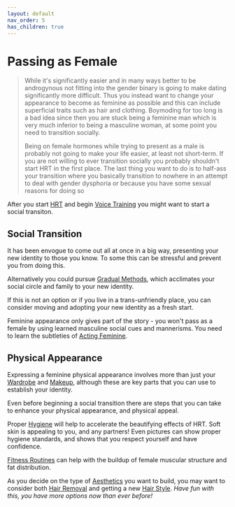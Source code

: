 ```yaml
---
layout: default
nav_order: 5
has_children: true
---
```


# Passing as Female

> While it's significantly easier and in many ways better to be androgynous not fitting into the gender 
binary is going to make dating significantly more difficult. Thus you instead want to change your 
appearance to become as feminine as possible and this can include superficial traits such as hair and 
clothing. Boymoding for too long is a bad idea since then you are stuck being a feminine man which is 
very much inferior to being a masculine woman, at some point you need to transition socially. 
>
> Being on female hormones while trying to present as a male is probably not going to make your life 
easier, at least not short-term. If you are not willing to ever transition socially you probably shouldn't 
start HRT in the first place. The last thing you want to do is to half-ass your transition where you 
basically transition to nowhere in an attempt to deal with gender dysphoria or because you have some 
sexual reasons for doing so

After you start [HRT](../medical/HRT) and begin [Voice Training](../VOICE) you might want to start a social transiton.

## Social Transition

It has been envogue to come out all at once in a big way, presenting your new identity to those you know. To some this can be stressful and prevent you from doing this.

Alternatively you could pursue [Gradual Methods](social/GRADUAL), which acclimates your social circle and family to your new identity.

If this is not an option or if you live in a trans-unfriendly place, you can consider moving and adopting your new identity as a fresh start.

Feminine appearance only gives part of the story - you won't pass as a female by using learned masculine social cues and mannerisms. You need to learn the subtleties of [Acting Feminine](social/MANNERISMS).

## Physical Appearance

Expressing a feminine physical appearance involves more than just your [Wardrobe](physical/WARDROBE) and [Makeup](physical/MAKEUP), although these are key parts that you can use to establish your identity.

Even before beginning a social transition there are steps that you can take to enhance your physical appearance, and physical appeal.

Proper [Hygiene](physical/HYGIENE) will help to accelerate the beautifying effects of HRT. Soft skin is appealing to you, and any partners! Even pictures can show proper hygiene standards, and shows that you respect yourself and have confidence.

[Fitness Routines](physical/FITNESS) can help with the buildup of female muscular structure and fat distribution. 

As you decide on the type of [Aesthetics]() you want to build, you may want to consider both [Hair Removal](physical/HAIR_REMOVAL) and getting a new [Hair Style](physical/HAIR_STYLING). *Have fun with this, you have more options now than ever before!*